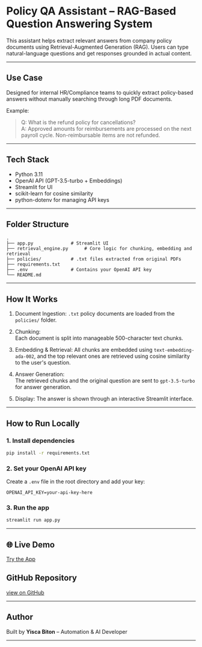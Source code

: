 # Policy QA Assistant – RAG-Based Question Answering System

This assistant helps extract relevant answers from company policy documents using Retrieval-Augmented Generation (RAG). Users can type natural-language questions and get responses grounded in actual content.

---

## Use Case

Designed for internal HR/Compliance teams to quickly extract policy-based answers without manually searching through long PDF documents.

Example:
> Q: What is the refund policy for cancellations?  
> A: Approved amounts for reimbursements are processed on the next payroll cycle. Non-reimbursable items are not refunded.

---

## Tech Stack

- Python 3.11  
- OpenAI API (GPT-3.5-turbo + Embeddings)  
- Streamlit for UI  
- scikit-learn for cosine similarity  
- python-dotenv for managing API keys  

---

## Folder Structure

```
.
├── app.py              # Streamlit UI
├── retrieval_engine.py      # Core logic for chunking, embedding and retrieval
├── policies/           # .txt files extracted from original PDFs
├── requirements.txt
├── .env                # Contains your OpenAI API key
└── README.md
```

---

##  How It Works

1. Document Ingestion: 
   `.txt` policy documents are loaded from the `policies/` folder.

2. Chunking:  
   Each document is split into manageable 500-character text chunks.

3. Embedding & Retrieval: 
   All chunks are embedded using `text-embedding-ada-002`, and the top relevant ones are retrieved using cosine similarity to the user's question.

4. Answer Generation:  
   The retrieved chunks and the original question are sent to `gpt-3.5-turbo` for answer generation.

5. Display:
   The answer is shown through an interactive Streamlit interface.

---

## How to Run Locally

### 1. Install dependencies

```bash
pip install -r requirements.txt
```

### 2. Set your OpenAI API key

Create a `.env` file in the root directory and add your key:

```
OPENAI_API_KEY=your-api-key-here
```

### 3. Run the app

```bash
streamlit run app.py
```

---

## 🌐 Live Demo
[Try the App](https://6df63fa3-085c-487d-a4f0-5145a083bbfc-00-tmi8knx8ff2t.pike.replit.dev/)

## GitHub Repository
[view on GitHub](https://github.com/Yiscab/policy-qa-assistant)

---

## Author

Built by **Yisca Biton** – Automation & AI Developer  

---